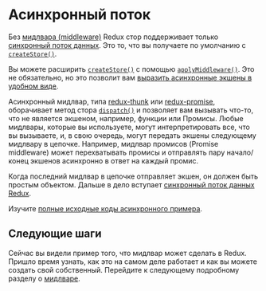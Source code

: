 # Асинхронный поток

Без [мидлвара (middleware)](Middleware.md)  Redux стор поддерживает только [синхронный поток данных](../basics/DataFlow.md). Это то, что вы получаете по умолчанию с [`createStore()`](../api/createStore.md).

Вы можете расширить [`createStore()`](../api/createStore.md) с помощью [`applyMiddleware()`](../api/applyMiddleware.md). Это не обязательно, но это позволит вам [выразить асинхронные экшены в удобном виде](AsyncActions.md).

Асинхронный мидлвар, типа [redux-thunk](https://github.com/gaearon/redux-thunk) или [redux-promise](https://github.com/acdlite/redux-promise), оборачивает метод стора [`dispatch()`](../api/Store.md#dispatch) и позволяет вам вызывать что-то, что не является экшеном, например, функции или Промисы. Любые мидлвары, которые вы используете, могут интерпретировать все, что вы вызываете, и, в свою очередь, могут передать экшены следующему мидлвару в цепочке. Например, мидлвар промисов (Promise middleware) может перехватывать промисы и отправлять пару начало/конец экшенов асинхронно в ответ на каждый промис.

Когда последний мидлвар в цепочке отправляет экшен, он должен быть простым объектом. Дальше в дело вступает [синхронный поток данных Redux](../basics/DataFlow.md).

Изучите [полные исходные коды асинхронного примера](ExampleRedditAPI.md).

## Следующие шаги

Сейчас вы видели пример того, что мидлвар может сделать в Redux. Пришло время узнать, как это на самом деле работает и как вы можете создать свой собственный. Перейдите к следующему подробному разделу о [мидлваре](Middleware.md).
